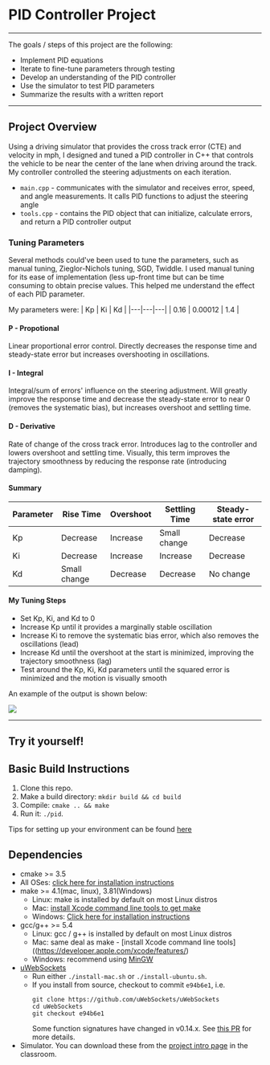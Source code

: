 # PID Controller Project
---
The goals / steps of this project are the following:
* Implement PID equations
* Iterate to fine-tune parameters through testing
* Develop an understanding of the PID controller
* Use the simulator to test PID parameters
* Summarize the results with a written report


[//]: # (Image References)

[image1]: report_images/Sim1.JPG

---
## Project Overview
Using a driving simulator that provides the cross track error (CTE) and velocity in mph, I designed and tuned a PID controller in C++ that controls the vehicle to be near the center of the lane when driving around the track. My controller controlled the steering adjustments on each iteration.

* `main.cpp` - communicates with the simulator and receives error, speed, and angle measurements. It calls PID functions to adjust the steering angle
* `tools.cpp` - contains the PID object that can initialize, calculate errors, and return a PID controller output

### Tuning Parameters
Several methods could've been used to tune the parameters, such as manual tuning, Zieglor-Nichols tuning, SGD, Twiddle. I used manual tuning for its ease of implementation (less up-front time but can be time consuming to obtain precise values. This helped me understand the effect of each PID parameter.

My parameters were:
| Kp | Ki | Kd |
|---|---|---|
| 0.16 | 0.00012 | 1.4 |

#### P - Propotional
Linear proportional error control. Directly decreases the response time and steady-state error but increases overshooting in oscillations.

#### I - Integral
Integral/sum of errors' influence on the steering adjustment. Will greatly improve the response time and decrease the steady-state error to near 0 (removes the systematic bias), but increases overshoot and settling time.

#### D - Derivative
Rate of change of the cross track error. Introduces lag to the controller and lowers overshoot and settling time. Visually, this term improves the trajectory smoothness by reducing the response rate (introducing damping).

#### Summary
| Parameter | Rise Time | Overshoot | Settling Time | Steady-state error |
|---|---|---|---|---|
| Kp | Decrease | Increase | Small change | Decrease |
| Ki | Decrease | Increase | Increase | Decrease |
| Kd | Small change | Decrease | Decrease | No change |

#### My Tuning Steps
* Set Kp, Ki, and Kd to 0
* Increase Kp until it provides a marginally stable oscillation
* Increase Ki to remove the systematic bias error, which also removes the oscillations (lead)
* Increase Kd until the overshoot at the start is minimized, improving the trajectory smoothness (lag)
* Test around the Kp, Ki, Kd parameters until the squared error is minimized and the motion is visually smooth

An example of the output is shown below:

![][image1]

---
## Try it yourself!

## Basic Build Instructions

1. Clone this repo.
2. Make a build directory: `mkdir build && cd build`
3. Compile: `cmake .. && make`
4. Run it: `./pid`. 

Tips for setting up your environment can be found [here](https://classroom.udacity.com/nanodegrees/nd013/parts/40f38239-66b6-46ec-ae68-03afd8a601c8/modules/0949fca6-b379-42af-a919-ee50aa304e6a/lessons/f758c44c-5e40-4e01-93b5-1a82aa4e044f/concepts/23d376c7-0195-4276-bdf0-e02f1f3c665d)

## Dependencies

* cmake >= 3.5
 * All OSes: [click here for installation instructions](https://cmake.org/install/)
* make >= 4.1(mac, linux), 3.81(Windows)
  * Linux: make is installed by default on most Linux distros
  * Mac: [install Xcode command line tools to get make](https://developer.apple.com/xcode/features/)
  * Windows: [Click here for installation instructions](http://gnuwin32.sourceforge.net/packages/make.htm)
* gcc/g++ >= 5.4
  * Linux: gcc / g++ is installed by default on most Linux distros
  * Mac: same deal as make - [install Xcode command line tools]((https://developer.apple.com/xcode/features/)
  * Windows: recommend using [MinGW](http://www.mingw.org/)
* [uWebSockets](https://github.com/uWebSockets/uWebSockets)
  * Run either `./install-mac.sh` or `./install-ubuntu.sh`.
  * If you install from source, checkout to commit `e94b6e1`, i.e.
    ```
    git clone https://github.com/uWebSockets/uWebSockets 
    cd uWebSockets
    git checkout e94b6e1
    ```
    Some function signatures have changed in v0.14.x. See [this PR](https://github.com/udacity/CarND-MPC-Project/pull/3) for more details.
* Simulator. You can download these from the [project intro page](https://github.com/udacity/self-driving-car-sim/releases) in the classroom.
